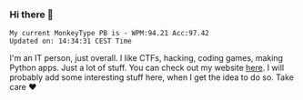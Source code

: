 ### Hi there 👋
<!-- PB START -->
```
My current MonkeyType PB is - WPM:94.21 Acc:97.42
Updated on: 14:34:31 CEST Time
```
<!-- PB END -->
I'm an IT person, just overall. I like CTFs, hacking, coding games, making Python apps. Just a lot of stuff.
You can check out my website [here](https://skill3472.github.io/).
I will probably add some interesting stuff here, when I get the idea to do so. Take care ❤️
